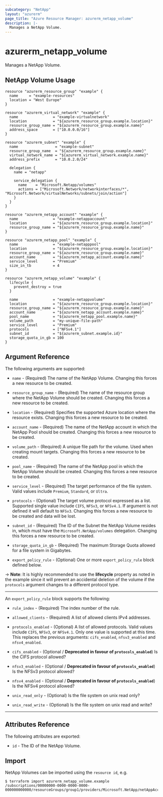 ```yaml
---
subcategory: "NetApp"
layout: "azurerm"
page_title: "Azure Resource Manager: azurerm_netapp_volume"
description: |-
  Manages a NetApp Volume.
---
```


# azurerm_netapp_volume

Manages a NetApp Volume.

## NetApp Volume Usage

```hcl
resource "azurerm_resource_group" "example" {
  name     = "example-resources"
  location = "West Europe"
}

resource "azurerm_virtual_network" "example" {
  name                = "example-virtualnetwork"
  location            = "${azurerm_resource_group.example.location}"
  resource_group_name = "${azurerm_resource_group.example.name}"
  address_space       = ["10.0.0.0/16"]
}

resource "azurerm_subnet" "example" {
  name                 = "example-subnet"
  resource_group_name  = "${azurerm_resource_group.example.name}"
  virtual_network_name = "${azurerm_virtual_network.example.name}"
  address_prefix       = "10.0.2.0/24"

  delegation {
    name = "netapp"

    service_delegation {
      name    = "Microsoft.Netapp/volumes"
      actions = ["Microsoft.Network/networkinterfaces/*", "Microsoft.Network/virtualNetworks/subnets/join/action"]
    }
  }
}

resource "azurerm_netapp_account" "example" {
  name                = "example-netappaccount"
  location            = "${azurerm_resource_group.example.location}"
  resource_group_name = "${azurerm_resource_group.example.name}"
}

resource "azurerm_netapp_pool" "example" {
  name                = "example-netapppool"
  location            = "${azurerm_resource_group.example.location}"
  resource_group_name = "${azurerm_resource_group.example.name}"
  account_name        = "${azurerm_netapp_account.example.name}"
  service_level       = "Premium"
  size_in_tb          = 4
}

resource "azurerm_netapp_volume" "example" {
  lifecycle {
    prevent_destroy = true
  }

  name                = "example-netappvolume"
  location            = "${azurerm_resource_group.example.location}"
  resource_group_name = "${azurerm_resource_group.example.name}"
  account_name        = "${azurerm_netapp_account.example.name}"
  pool_name           = "${azurerm_netapp_pool.example.name}"
  volume_path         = "my-unique-file-path"
  service_level       = "Premium"
  protocols           = ["NFSv4.1"]
  subnet_id           = "${azurerm_subnet.example.id}"
  storage_quota_in_gb = 100
}
```

## Argument Reference

The following arguments are supported:

* `name` - (Required) The name of the NetApp Volume. Changing this forces a new resource to be created.

* `resource_group_name` - (Required) The name of the resource group where the NetApp Volume should be created. Changing this forces a new resource to be created.

* `location` - (Required) Specifies the supported Azure location where the resource exists. Changing this forces a new resource to be created.

* `account_name` - (Required) The name of the NetApp account in which the NetApp Pool should be created. Changing this forces a new resource to be created.

* `volume_path` - (Required) A unique file path for the volume. Used when creating mount targets. Changing this forces a new resource to be created.

* `pool_name` - (Required) The name of the NetApp pool in which the NetApp Volume should be created. Changing this forces a new resource to be created.

* `service_level` - (Required) The target performance of the file system. Valid values include `Premium`, `Standard`, or `Ultra`.

* `protocols` - (Optional) The target volume protocol expressed as a list. Supported single value include `CIFS`, `NFSv3`, or `NFSv4.1`. If argument is not defined it will default to `NFSv3`. Changing this forces a new resource to be created and data will be lost.

* `subnet_id` - (Required) The ID of the Subnet the NetApp Volume resides in, which must have the `Microsoft.NetApp/volumes` delegation. Changing this forces a new resource to be created.

* `storage_quota_in_gb` - (Required) The maximum Storage Quota allowed for a file system in Gigabytes.

* `export_policy_rule` - (Optional) One or more `export_policy_rule` block defined below.

-> **Note**: It is highly recommended to use the **lifecycle** property as noted in the example since it will prevent an accidental deletion of the volume if the `protocols` argument changes to a different protocol type. 

---

An `export_policy_rule` block supports the following:

* `rule_index` - (Required) The index number of the rule.

* `allowed_clients` - (Required) A list of allowed clients IPv4 addresses.

* `protocols_enabled` - (Optional) A list of allowed protocols. Valid values include `CIFS`, `NFSv3`, or `NFSv4.1`. Only one value is supported at this time. This replaces the previous arguments: `cifs_enabled`, `nfsv3_enabled` and `nfsv4_enabled`.

* `cifs_enabled` - (Optional / **Deprecated in favour of `protocols_enabled`**) Is the CIFS protocol allowed?

* `nfsv3_enabled` - (Optional / **Deprecated in favour of `protocols_enabled`**) Is the NFSv3 protocol allowed?

* `nfsv4_enabled` - (Optional / **Deprecated in favour of `protocols_enabled`**)  Is the NFSv4 protocol allowed?

* `unix_read_only` - (Optional) Is the file system on unix read only?

* `unix_read_write` - (Optional) Is the file system on unix read and write?

---

## Attributes Reference

The following attributes are exported:

* `id` - The ID of the NetApp Volume.

## Import

NetApp Volumes can be imported using the `resource id`, e.g.

```shell
$ terraform import azurerm_netapp_volume.example /subscriptions/00000000-0000-0000-0000-000000000000/resourceGroups/group1/providers/Microsoft.NetApp/netAppAccounts/account1/capacityPools/pool1/volumes/volume1
```
